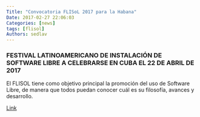 ```yaml
---
Title: "Convocatoria FLISoL 2017 para la Habana"
Date: 2017-02-27 22:06:03
Categories: [news]
tags: [flisol]
Authors: sedlav
---
```


### FESTIVAL LATINOAMERICANO DE INSTALACIÓN DE SOFTWARE LIBRE A CELEBRARSE EN CUBA EL 22 DE ABRIL DE 2017

El FLISOL tiene como objetivo principal la promoción del uso de Software Libre, de manera que todos puedan conocer cuál es su filosofía, avances y desarrollo.

[Link](https://gutl.jovenclub.cu/flisol-2017-convocatoria-flisol-2017-para-la-habana/)

